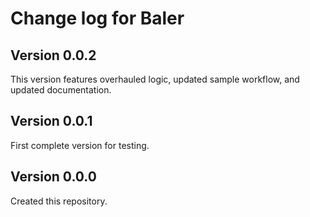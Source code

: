 # Change log for Baler

## Version 0.0.2

This version features overhauled logic, updated sample workflow, and updated documentation.


## Version 0.0.1

First complete version for testing.


## Version 0.0.0

Created this repository.
